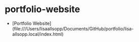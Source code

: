 # portfolio-website

- [Portfolio Website]
(file:///Users/lisaallsopp/Documents/GitHub/portfolio/lisa-allsopp.local/index.html)

